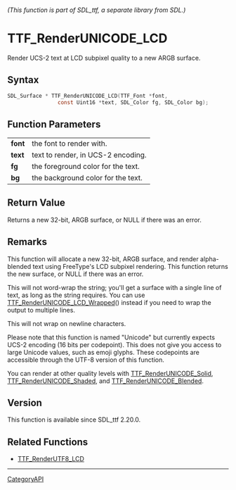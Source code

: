 ###### (This function is part of SDL_ttf, a separate library from SDL.)
# TTF_RenderUNICODE_LCD

Render UCS-2 text at LCD subpixel quality to a new ARGB surface.

## Syntax

```c
SDL_Surface * TTF_RenderUNICODE_LCD(TTF_Font *font,
                const Uint16 *text, SDL_Color fg, SDL_Color bg);

```

## Function Parameters

|              |                                    |
| ------------ | ---------------------------------- |
| **font**     | the font to render with.           |
| **text**     | text to render, in UCS-2 encoding. |
| **fg**       | the foreground color for the text. |
| **bg**       | the background color for the text. |

## Return Value

Returns a new 32-bit, ARGB surface, or NULL if there was an error.

## Remarks

This function will allocate a new 32-bit, ARGB surface, and render
alpha-blended text using FreeType's LCD subpixel rendering. This function
returns the new surface, or NULL if there was an error.

This will not word-wrap the string; you'll get a surface with a single line
of text, as long as the string requires. You can use
[TTF_RenderUNICODE_LCD_Wrapped](TTF_RenderUNICODE_LCD_Wrapped)() instead if
you need to wrap the output to multiple lines.

This will not wrap on newline characters.

Please note that this function is named "Unicode" but currently expects
UCS-2 encoding (16 bits per codepoint). This does not give you access to
large Unicode values, such as emoji glyphs. These codepoints are accessible
through the UTF-8 version of this function.

You can render at other quality levels with
[TTF_RenderUNICODE_Solid](TTF_RenderUNICODE_Solid),
[TTF_RenderUNICODE_Shaded](TTF_RenderUNICODE_Shaded), and
[TTF_RenderUNICODE_Blended](TTF_RenderUNICODE_Blended).

## Version

This function is available since SDL_ttf 2.20.0.

## Related Functions

* [TTF_RenderUTF8_LCD](TTF_RenderUTF8_LCD)

----
[CategoryAPI](CategoryAPI)

